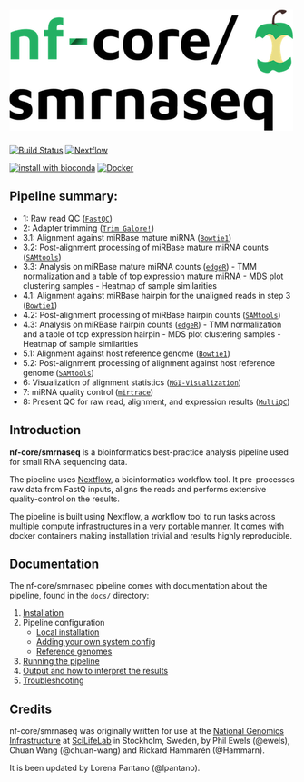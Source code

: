 # ![nf-core/smrnaseq](docs/images/smrnaseq_logo.png)

[![Build Status](https://travis-ci.com/nf-core/smrnaseq.svg?branch=master)](https://travis-ci.com/nf-core/smrnaseq)
[![Nextflow](https://img.shields.io/badge/nextflow-%E2%89%A50.32.0-brightgreen.svg)](https://www.nextflow.io/)

[![install with bioconda](https://img.shields.io/badge/install%20with-bioconda-brightgreen.svg)](http://bioconda.github.io/)
[![Docker](https://img.shields.io/docker/automated/nfcore/smrnaseq.svg)](https://hub.docker.com/r/nfcore/smrnaseq)


## Pipeline summary:

- 1:   Raw read QC ([`FastQC`](https://www.bioinformatics.babraham.ac.uk/projects/fastqc/))
- 2:   Adapter trimming ([`Trim Galore!`](https://www.bioinformatics.babraham.ac.uk/projects/trim_galore/))
- 3.1: Alignment against miRBase mature miRNA ([`Bowtie1`](http://bowtie-bio.sourceforge.net/index.shtml))
- 3.2: Post-alignment processing of miRBase mature miRNA counts ([`SAMtools`](https://sourceforge.net/projects/samtools/files/samtools/))
- 3.3: Analysis on miRBase mature miRNA counts ([`edgeR`](https://bioconductor.org/packages/release/bioc/html/edgeR.html))
       - TMM normalization and a table of top expression mature miRNA
       - MDS plot clustering samples
       - Heatmap of sample similarities
- 4.1: Alignment against miRBase hairpin for the unaligned reads in step 3 ([`Bowtie1`](http://bowtie-bio.sourceforge.net/index.shtml))
- 4.2: Post-alignment processing of miRBase hairpin counts ([`SAMtools`](https://sourceforge.net/projects/samtools/files/samtools/))
- 4.3: Analysis on miRBase hairpin counts  ([`edgeR`](https://bioconductor.org/packages/release/bioc/html/edgeR.html))
       - TMM normalization and a table of top expression hairpin
       - MDS plot clustering samples
       - Heatmap of sample similarities
- 5.1: Alignment against host reference genome ([`Bowtie1`](http://bowtie-bio.sourceforge.net/index.shtml))
- 5.2: Post-alignment processing of alignment against host reference genome ([`SAMtools`](https://sourceforge.net/projects/samtools/files/samtools/))
- 6:   Visualization of alignment statistics ([`NGI-Visualization`](https://github.com/NationalGenomicsInfrastructure/ngi_visualizations))
- 7:   miRNA quality control ([`mirtrace`](https://github.com/friedlanderlab/mirtrace))
- 8:  Present QC for raw read, alignment, and expression results ([`MultiQC`](http://multiqc.info/))

## Introduction

**nf-core/smrnaseq** is a bioinformatics best-practice analysis pipeline used for small RNA sequencing data.

The pipeline uses [Nextflow](https://www.nextflow.io), a bioinformatics workflow tool. It pre-processes raw data from FastQ inputs, aligns the reads and performs extensive quality-control on the results.

The pipeline is built using Nextflow, a workflow tool to run tasks across multiple compute infrastructures in a very portable manner. It comes with docker containers making installation trivial and results highly reproducible.

## Documentation
The nf-core/smrnaseq pipeline comes with documentation about the pipeline, found in the `docs/` directory:

1. [Installation](https://nf-co.re/usage/installation)
2. Pipeline configuration
    * [Local installation](https://nf-co.re/usage/local_installation)
    * [Adding your own system config](https://nf-co.re/usage/adding_own_config)
    * [Reference genomes](https://nf-co.re/usage/reference_genomes)
3. [Running the pipeline](docs/usage.md)
4. [Output and how to interpret the results](docs/output.md)
5. [Troubleshooting](https://nf-co.re/usage/troubleshooting)

## Credits
nf-core/smrnaseq was originally written for use at the [National Genomics Infrastructure](https://portal.scilifelab.se/genomics/) at [SciLifeLab](http://www.scilifelab.se/) in Stockholm, Sweden, by Phil Ewels (@ewels), Chuan Wang (@chuan-wang) and Rickard Hammarén (@Hammarn).

It is been updated by Lorena Pantano (@lpantano).
